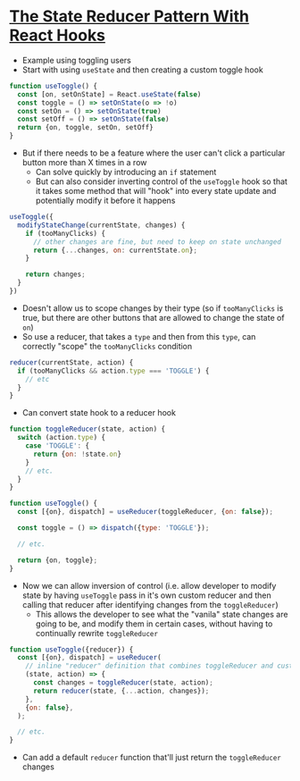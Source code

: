 # [The State Reducer Pattern With React Hooks](https://kentcdodds.com/blog/the-state-reducer-pattern-with-react-hooks)

* Example using toggling users
* Start with using `useState` and then creating a custom toggle hook

```jsx
function useToggle() {
  const [on, setOnState] = React.useState(false)
  const toggle = () => setOnState(o => !o)
  const setOn = () => setOnState(true)
  const setOff = () => setOnState(false)
  return {on, toggle, setOn, setOff}
}
```

* But if there needs to be a feature where the user can't click a particular button more than X times in a row
  * Can solve quickly by introducing an `if` statement
  * But can also consider inverting control of the `useToggle` hook so that it takes some method that will "hook" into every state update and potentially modify it before it happens

```jsx
useToggle({
  modifyStateChange(currentState, changes) {
    if (tooManyClicks) {
      // other changes are fine, but need to keep on state unchanged
      return {...changes, on: currentState.on};
    }

    return changes;
  }
})
```

* Doesn't allow us to scope changes by their type (so if `tooManyClicks` is true, but there are other buttons that are allowed to change the state of `on`)
* So use a reducer, that takes a `type` and then from this `type`, can correctly "scope" the `tooManyClicks` condition

```jsx
reducer(currentState, action) {
  if (tooManyClicks && action.type === 'TOGGLE') {
    // etc
  }
}
```

* Can convert state hook to a reducer hook

```jsx
function toggleReducer(state, action) {
  switch (action.type) {
    case 'TOGGLE': {
      return {on: !state.on}
    }
    // etc.
  }
}

function useToggle() {
  const [{on}, dispatch] = useReducer(toggleReducer, {on: false});

  const toggle = () => dispatch({type: 'TOGGLE'});

  // etc.

  return {on, toggle};
}
```

* Now we can allow inversion of control (i.e. allow developer to modify state by having `useToggle` pass in it's own custom reducer and then calling that reducer after identifying changes from the `toggleReducer`)
  * This allows the developer to see what the "vanila" state changes are going to be, and modify them in certain cases, without having to continually rewrite `toggleReducer`

```jsx
function useToggle({reducer}) {
  const [{on}, dispatch] = useReducer(
    // inline "reducer" definition that combines toggleReducer and custom reducer
    (state, action) => {
      const changes = toggleReducer(state, action);
      return reducer(state, {...action, changes});
    },
    {on: false},
  );

  // etc.
}
```

* Can add a default `reducer` function that'll just return the `toggleReducer` changes
